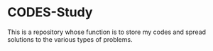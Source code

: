 # CODES-Study
This is a repository whose function is to store my codes and spread solutions to the various types of problems.

